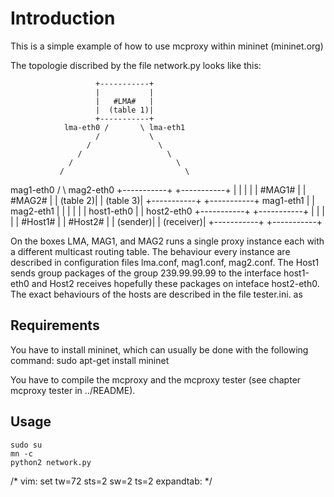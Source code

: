 Introduction
============
This is a simple example of how to use mcproxy within mininet (mininet.org) 

The topologie discribed by the file network.py looks like this:   
                  
                       +-----------+
                       |           |
                       |   #LMA#   |
                       |  (table 1)|
                       +-----------+
                lma-eth0 /       \ lma-eth1         
                       /           \        
                     /               \      
                   /                   \    
                 /                       \  
               /                           \
   mag1-eth0 /                               \ mag2-eth0
       +-----------+                   +-----------+
       |           |                   |           |
       |  #MAG1#   |                   |  #MAG2#   |
       |  (table 2)|                   |  (table 3)|
       +-----------+                   +-----------+
   mag1-eth1 |                               | mag2-eth1 
             |                               | 
             |                               | 
             |                               | 
  host1-eth0 |                               | host2-eth0 
       +-----------+                   +-----------+
       |           |                   |           |
       |  #Host1#  |                   |  #Host2#  |
       |   (sender)|                   | (receiver)|
       +-----------+                   +-----------+
          
On the boxes LMA, MAG1, and MAG2 runs a single proxy instance each with a
different multicast routing table. The behaviour every instance are described
in configuration files lma.conf, mag1.conf, mag2.conf.  The Host1 sends group
packages of the group 239.99.99.99 to the interface host1-eth0 and Host2
receives hopefully these packages on inteface host2-eth0. The exact behaviours
of the hosts are described in the file tester.ini. as
     
Requirements
------------
You have to install mininet, which can usually be done with the following command:
    sudo apt-get install mininet
    
You have to compile the mcproxy and the mcproxy tester (see chapter mcproxy tester in ../README).

Usage   
-----   
    sudo su
    mn -c
    python2 network.py  
   
   
   
   /* vim: set tw=72 sts=2 sw=2 ts=2 expandtab: */
